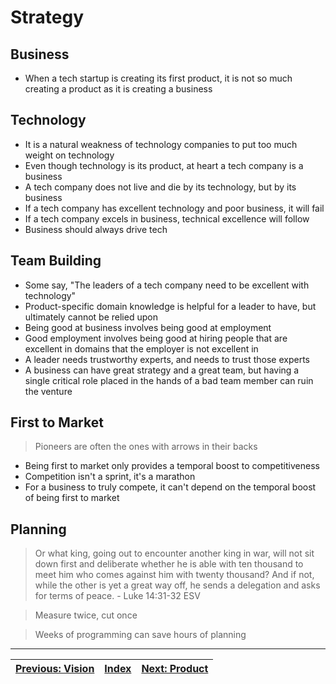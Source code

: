 # Strategy

## Business

* When a tech startup is creating its first product, it is not so much creating a product as it is creating a business

## Technology

* It is a natural weakness of technology companies to put too much weight on technology
* Even though technology is its product, at heart a tech company is a business
* A tech company does not live and die by its technology, but by its business
* If a tech company has excellent technology and poor business, it will fail
* If a tech company excels in business, technical excellence will follow
* Business should always drive tech

## Team Building

* Some say, "The leaders of a tech company need to be excellent with technology"
* Product-specific domain knowledge is helpful for a leader to have, but ultimately cannot be relied upon
* Being good at business involves being good at employment
* Good employment involves being good at hiring people that are excellent in domains that the employer is not excellent in
* A leader needs trustworthy experts, and needs to trust those experts
* A business can have great strategy and a great team, but having a single critical role placed in the hands of a bad team member can ruin the venture

## First to Market

> Pioneers are often the ones with arrows in their backs

* Being first to market only provides a temporal boost to competitiveness
* Competition isn't a sprint, it's a marathon
* For a business to truly compete, it can't depend on the temporal boost of being first to market

## Planning

> Or what king, going out to encounter another king in war, will not sit down first and deliberate whether he is able with ten thousand to meet him who comes against him with twenty thousand? And if not, while the other is yet a great way off, he sends a delegation and asks for terms of peace. - Luke 14:31-32 ESV

> Measure twice, cut once

> Weeks of programming can save hours of planning

---

| [Previous: Vision](./vision.md) | [Index](./tech-company-business-strategy.md) | [Next: Product](./product/index.md) |
| :-----------------------------: | :------------------------------------------: |:----------------------------:|
